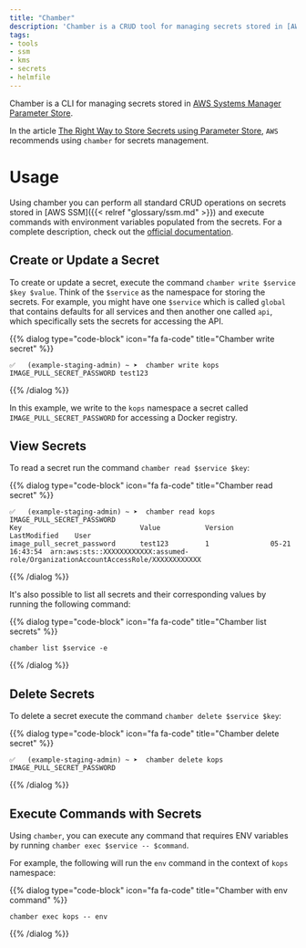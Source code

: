 ```yaml
---
title: "Chamber"
description: 'Chamber is a CRUD tool for managing secrets stored in [AWS Systems Manager Parameter Store](https://aws.amazon.com/systems-manager/features/#Parameter_Store) and exposing those secrets as Environment Variables to processes.'
tags:
- tools
- ssm
- kms
- secrets
- helmfile
---
```


Chamber is a CLI for managing secrets stored
in [AWS Systems Manager Parameter Store](https://aws.amazon.com/systems-manager/features/#Parameter_Store).

In the article [The Right Way to Store Secrets using Parameter Store](https://aws.amazon.com/blogs/mt/the-right-way-to-store-secrets-using-parameter-store/), `AWS` recommends using `chamber` for secrets management.
# Usage

Using chamber you can perform all standard CRUD operations on secrets stored in [AWS SSM]({{< relref "glossary/ssm.md" >}}) and execute commands with environment variables populated from the secrets.
For a complete description, check out the [official documentation](https://github.com/segmentio/chamber#usage).

## Create or Update a Secret

To create or update a secret, execute the command `chamber write $service $key $value`.
Think of the `$service` as the namespace for storing the secrets. For example, you might have one `$service` which is called `global` that contains defaults for all services and then another one called `api`, which specifically sets the secrets for accessing the API.

{{% dialog type="code-block" icon="fa fa-code" title="Chamber write secret" %}}
```
✅   (example-staging-admin) ~ ➤  chamber write kops IMAGE_PULL_SECRET_PASSWORD test123
```
{{% /dialog %}}

In this example, we write to the `kops` namespace a secret called `IMAGE_PULL_SECRET_PASSWORD` for accessing a Docker registry.

## View Secrets

To read a secret run the command `chamber read $service $key`:

{{% dialog type="code-block" icon="fa fa-code" title="Chamber read secret" %}}
```
✅   (example-staging-admin) ~ ➤  chamber read kops IMAGE_PULL_SECRET_PASSWORD
Key                             Value           Version         LastModified    User
image_pull_secret_password      test123         1               05-21 16:43:54  arn:aws:sts::XXXXXXXXXXXX:assumed-role/OrganizationAccountAccessRole/XXXXXXXXXXXX
```
{{% /dialog %}}

It's also possible to list all secrets and their corresponding values by running the following command:

{{% dialog type="code-block" icon="fa fa-code" title="Chamber list secrets" %}}
```
chamber list $service -e
```
{{% /dialog %}}

## Delete Secrets

To delete a secret execute the command `chamber delete $service $key`:

{{% dialog type="code-block" icon="fa fa-code" title="Chamber delete secret" %}}
```
✅   (example-staging-admin) ~ ➤  chamber delete kops IMAGE_PULL_SECRET_PASSWORD
```
{{% /dialog %}}

## Execute Commands with Secrets

Using `chamber`, you can execute any command that requires ENV variables by running `chamber exec $service -- $command`.

For example, the following will run the `env` command in the context of `kops` namespace:

{{% dialog type="code-block" icon="fa fa-code" title="Chamber with env command" %}}
```
chamber exec kops -- env
```
{{% /dialog %}}

